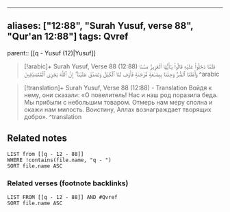 
---
aliases: ["12:88", "Surah Yusuf, verse 88", "Qur'an 12:88"]
tags: Qvref
---

parent:: [[q - Yusuf (12)|Yusuf]]

> [!arabic]+ Surah Yusuf, Verse 88 (12:88)
> <span class="quran-arabic">فَلَمَّا دَخَلُوا۟ عَلَيْهِ قَالُوا۟ يَـٰٓأَيُّهَا ٱلْعَزِيزُ مَسَّنَا وَأَهْلَنَا ٱلضُّرُّ وَجِئْنَا بِبِضَـٰعَةٍ مُّزْجَىٰةٍ فَأَوْفِ لَنَا ٱلْكَيْلَ وَتَصَدَّقْ عَلَيْنَآ ۖ إِنَّ ٱللَّهَ يَجْزِى ٱلْمُتَصَدِّقِينَ</span>
^arabic

> [!translation]+ Surah Yusuf, Verse 88 (12:88) - Translation
> Войдя к нему, они сказали: «О повелитель! Нас и наш род поразила беда. Мы прибыли с небольшим товаром. Отмерь нам меру сполна и окажи нам милость. Воистину, Аллах вознаграждает творящих добро».
^translation



## Related notes
```dataview
LIST from [[q - 12 - 88]]
WHERE !contains(file.name, "q - ")
SORT file.name ASC
```

### Related verses (footnote backlinks)
```dataview
LIST FROM [[q - 12 - 88]] AND #Qvref
SORT file.name ASC
```

